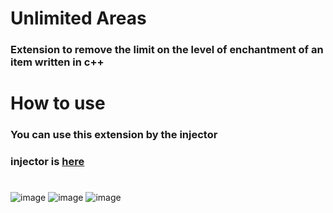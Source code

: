 # Unlimited Areas
### Extension to remove the limit on the level of enchantment of an item written in c++

# How to use

### You can use this extension by the injector

### injector is [here](https://github.com/ikakusa/DebugInjector)

#

![image](https://github.com/user-attachments/assets/fcf9d973-749f-472e-828f-f114069f53bf)
![image](https://github.com/user-attachments/assets/b62783ce-25e7-4430-8205-383c26a295a6)
![image](https://github.com/user-attachments/assets/056b3b6d-ef6c-46ab-b75e-cda53d85ab48)
